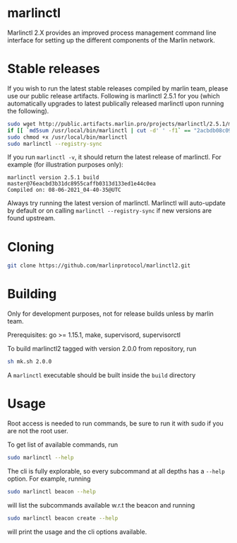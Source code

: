 # marlinctl

Marlinctl 2.X provides an improved process management command line interface for setting up the different components of the Marlin network.

# Stable releases

If you wish to run the latest stable releases compiled by marlin team, please use our public release artifacts. Following is marlinctl 2.5.1 for you (which automatically upgrades to latest publically released marlinctl upon running the following).
```sh
sudo wget http://public.artifacts.marlin.pro/projects/marlinctl/2.5.1/marlinctl-2.5.1-linux-amd64 --output-document=/usr/local/bin/marlinctl
if [[ `md5sum /usr/local/bin/marlinctl | cut -d' ' -f1` == "2acbdb08c09ffadf2ce4fe57bbbd9f96" ]]; then  echo "verified md5sum" ; else echo "wrong md5sum, deleting marlinctl" && sudo rm /usr/local/bin/marlinctl;  fi
sudo chmod +x /usr/local/bin/marlinctl
sudo marlinctl --registry-sync
```
If you run `marlinctl -v`, it should return the latest release of marlinctl. For example (for illustration purposes only):
```
marlinctl version 2.5.1 build master@76eacbd3b31dc8955caffb0313d133ed1e44c0ea
Compiled on: 08-06-2021_04-40-35@UTC
```

Always try running the latest version of marlinctl. Marlinctl will auto-update by default or on calling `marlinctl --registry-sync` if new versions are found upstream.

# Cloning

 ```sh
git clone https://github.com/marlinprotocol/marlinctl2.git
```

# Building

Only for development purposes, not for release builds unless by marlin team.

Prerequisites: go >= 1.15.1, make, supervisord, supervisorctl

To build marlinctl2 tagged with version 2.0.0 from repository, run
```sh
sh mk.sh 2.0.0
```
A `marlinctl` executable should be built inside the `build` directory

# Usage

Root access is needed to run commands, be sure to run it with sudo if you are not the root user.

To get list of available commands, run

```sh
sudo marlinctl --help
```

The cli is fully explorable, so every subcommand at all depths has a `--help` option. For example, running
```sh
sudo marlinctl beacon --help
```
will list the subcommands available w.r.t the beacon and running
```sh
sudo marlinctl beacon create --help
```
will print the usage and the cli options available.
